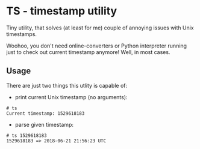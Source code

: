 # TS - timestamp utility
Tiny utility, that solves (at least for me) couple of annoying issues with Unix timestamps.

Woohoo, you don't need online-converters or Python interpreter running just to check out current timestamp anymore! Well, in most cases.

## Usage
There are just two things this utlity is capable of:

* print current Unix timestamp (no arguments):

```
# ts
Current timestamp: 1529618183
```

* parse given timestamp:

```
# ts 1529618183
1529618183 => 2018-06-21 21:56:23 UTC
```
